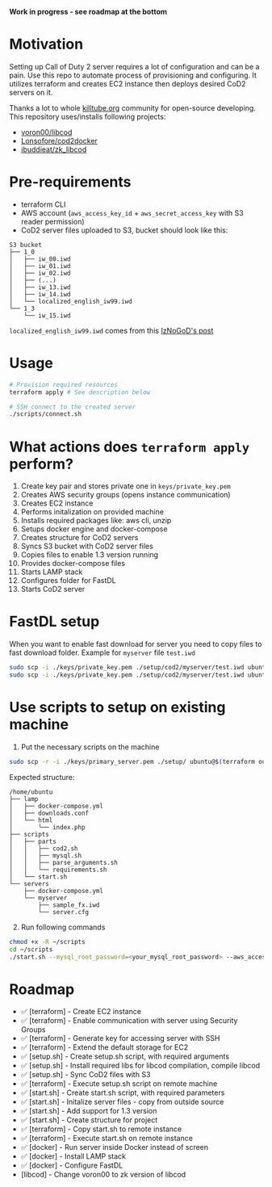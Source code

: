 **Work in progress - see roadmap at the bottom**

# Motivation

Setting up Call of Duty 2 server requires a lot of configuration and can be a pain. Use this repo to automate process of provisioning and configuring. It utilizes terraform and creates EC2 instance then deploys desired CoD2 servers on it.

Thanks a lot to whole [killtube.org](https://killtube.org/) community for open-source developing. This repository uses/installs following projects:
- [voron00/libcod](https://github.com/voron00/libcod)
- [Lonsofore/cod2docker](https://github.com/Lonsofore/cod2docker)
- [ibuddieat/zk_libcod](https://github.com/ibuddieat/zk_libcod)

# Pre-requirements

- terraform CLI
- AWS account (`aws_access_key_id` + `aws_secret_access_key` with S3 reader permission) 
- CoD2 server files uploaded to S3, bucket should look like this:

```
S3 bucket
├── 1_0
│   ├── iw_00.iwd
│   ├── iw_01.iwd
│   ├── iw_02.iwd
│   ├── (...)
│   ├── iw_13.iwd
│   ├── iw_14.iwd
│   └── localized_english_iw99.iwd
└── 1_3
    └── iw_15.iwd
```

`localized_english_iw99.iwd` comes from this [IzNoGoD's post](https://killtube.org/showthread.php?2873-CoD2-Install-CoD2-on-your-VDS-much-faster!&p=16261&viewfull=1#post16261)

# Usage

```sh
# Provision required resources
terraform apply # See description below

# SSH connect to the created server
./scripts/connect.sh
```

# What actions does `terraform apply` perform?

1. Create key pair and stores private one in `keys/private_key.pem`
2. Creates AWS security groups (opens instance communication)
3. Creates EC2 instance
4. Performs initalization on provided machine
5. Installs required packages like: aws cli, unzip
6. Setups docker engine and docker-compose
7. Creates structure for CoD2 servers
8. Syncs S3 bucket with CoD2 server files
9. Copies files to enable 1.3 version running
10. Provides docker-compose files
11. Starts LAMP stack
12. Configures folder for FastDL
13. Starts CoD2 server

# FastDL setup

When you want to enable fast download for server you need to copy files to fast download folder. Example for `myserver` file `test.iwd`

```sh
sudo scp -i ./keys/private_key.pem ./setup/cod2/myserver/test.iwd ubuntu@$(terraform output -raw public_ip):~/cod2/fastdl/myserver/
sudo scp -i ./keys/private_key.pem ./setup/cod2/myserver/test.iwd ubuntu@$(terraform output -raw public_ip):~/cod2/myserver/
```

# Use scripts to setup on existing machine

1. Put the necessary scripts on the machine
```sh
sudo scp -r -i ./keys/primary_server.pem ./setup/ ubuntu@$(terraform output -raw public_ip):~/setup
```

Expected structure:
```
/home/ubuntu
├── lamp
│   ├── docker-compose.yml
│   ├── downloads.conf
│   └── html
│       └── index.php
├── scripts
│   ├── parts
│   │   ├── cod2.sh
│   │   ├── mysql.sh
│   │   ├── parse_arguments.sh
│   │   └── requirements.sh
│   └── start.sh
└── servers
    ├── docker-compose.yml
    └── myserver
        ├── sample_fx.iwd
        └── server.cfg
```

2. Run following commands

```sh
chmod +x -R ~/scripts
cd ~/scripts
./start.sh --mysql_root_password=<your_mysql_root_password> --aws_access_key_id=<your_aws_access_key_id> --aws_secret_access_key=<your_aws_secret_access_key> --s3_bucket_name=<your_s3_bucket_name>
```

# Roadmap

- ✅ [terraform] - Create EC2 instance
- ✅ [terraform] - Enable communication with server using Security Groups
- ✅ [terraform] - Generate key for accessing server with SSH
- ✅ [terraform] - Extend the default storage for EC2
- ✅ [setup.sh] - Create setup.sh script, with required arguments
- ✅ [setup.sh] - Install required libs for libcod compilation, compile libcod
- ✅ [setup.sh] - Sync CoD2 files with S3
- ✅ [terraform] - Execute setup.sh script on remote machine
- ✅ [start.sh] - Create start.sh script, with required parameters
- ✅ [start.sh] - Initalize server files - copy from outside source
- ✅ [start.sh] - Add support for 1.3 version
- ✅ [start.sh] - Create structure for project
- ✅ [terraform] - Copy start.sh to remote instance
- ✅ [terraform] - Execute start.sh on remote instance
- ✅ [docker] - Run server inside Docker instead of screen
- ✅ [docker] - Install LAMP stack
- ✅ [docker] - Configure FastDL
- [libcod] - Change voron00 to zk version of libcod
